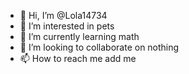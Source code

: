 - 👋 Hi, I’m @Lola14734
- 👀 I’m interested in pets
- 🌱 I’m currently learning math
- 💞️ I’m looking to collaborate on nothing 
- 📫 How to reach me add me



<!---
Lola14734/Lola14734 is a ✨ special ✨ repository because its `README.md` (this file) appears on your GitHub profile.
You can click the Preview link to take a look at your changes.
--->
